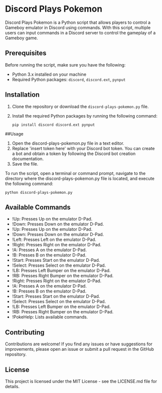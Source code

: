 # Discord Plays Pokemon

Discord Plays Pokemon is a Python script that allows players to control a Gameboy emulator in Discord using commands. With this script, multiple users can input commands in a Discord server to control the gameplay of a Gameboy game.

## Prerequisites

Before running the script, make sure you have the following:

- Python 3.x installed on your machine
- Required Python packages: `discord`, `discord.ext`, `pynput`

## Installation

1. Clone the repository or download the `discord-plays-pokemon.py` file.
2. Install the required Python packages by running the following command:

   ```shell
   pip install discord discord.ext pynput

##Usage

1. Open the discord-plays-pokemon.py file in a text editor.
2. Replace 'insert token here' with your Discord bot token. You can create a bot and obtain a token by following the Discord bot creation documentation.
3. Save the file.

To run the script, open a terminal or command prompt, navigate to the directory where the discord-plays-pokemon.py file is located, and execute the following command:

```shell
python discord-plays-pokemon.py
```

## Available Commands

- !Up: Presses Up on the emulator D-Pad.
- !Down: Presses Down on the emulator D-Pad.
- !Up: Presses Up on the emulator D-Pad.
- !Down: Presses Down on the emulator D-Pad.
- !Left: Presses Left on the emulator D-Pad.
- !Right: Presses Right on the emulator D-Pad.
- !A: Presses A on the emulator D-Pad.
- !B: Presses B on the emulator D-Pad.
- !Start: Presses Start on the emulator D-Pad.
- !Select: Presses Select on the emulator D-Pad.
- !LB: Presses Left Bumper on the emulator D-Pad.
- !RB: Presses Right Bumper on the emulator D-Pad.
- !Right: Presses Right on the emulator D-Pad.
- !A: Presses A on the emulator D-Pad.
- !B: Presses B on the emulator D-Pad.
- !Start: Presses Start on the emulator D-Pad.
- !Select: Presses Select on the emulator D-Pad.
- !LB: Presses Left Bumper on the emulator D-Pad.
- !RB: Presses Right Bumper on the emulator D-Pad.
- !PokeHelp: Lists available commands.

## Contributing

Contributions are welcome! If you find any issues or have suggestions for improvements, please open an issue or submit a pull request in the GitHub repository.

## License

This project is licensed under the MIT License - see the LICENSE.md file for details.
